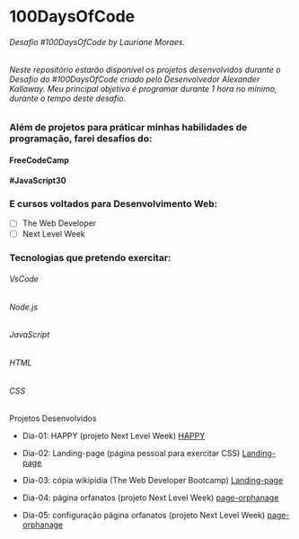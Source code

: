 # 100DaysOfCode

###### Desafio #100DaysOfCode by Lauriane Moraes.

###### Neste repositório estarão disponível os projetos desenvolvidos durante o Desafio do #100DaysOfCode criado pelo Desenvolvedor Alexander Kallaway. Meu principal objetivo é programar durante 1 hora no mínimo, durante o tempo deste desafio.

### Além de projetos para práticar minhas habilidades de programação, farei desafios do:

#### FreeCodeCamp

#### #JavaScript30

### E cursos voltados para Desenvolvimento Web:

- [ ] The Web Developer
- [ ] Next Level Week

### Tecnologias que pretendo exercitar:

###### VsCode

###### Node.js

###### JavaScript

###### HTML

###### CSS

Projetos Desenvolvidos

- Dia-01: HAPPY (projeto Next Level Week)
  [HAPPY](https://github.com/laurianemoraes/100DaysOfCode/blob/master/index.html)

- Dia-02: Landing-page (página pessoal para exercitar CSS)
  [Landing-page](https://github.com/laurianemoraes/100DaysOfCode/commit/a0449dfecf89f254027b7368299ea18c6ba9f81c)

- Dia-03: cópia wikipidia (The Web Developer Bootcamp)
  [Landing-page](https://github.com/laurianemoraes/100DaysOfCode/tree/master/webDeveloperBootcamp)
  
 - Dia-04: página orfanatos (projeto Next Level Week)
  [page-orphanage](https://github.com/laurianemoraes/100DaysOfCode/commit/27a7eed0d8f315c8e01e2a47f0740fef5a535dfa)
  
  - Dia-05: configuração página orfanatos (projeto Next Level Week)
  [page-orphanage](https://github.com/laurianemoraes/100DaysOfCode/commit/27a7eed0d8f315c8e01e2a47f0740fef5a535dfa)
  
  
  
  
